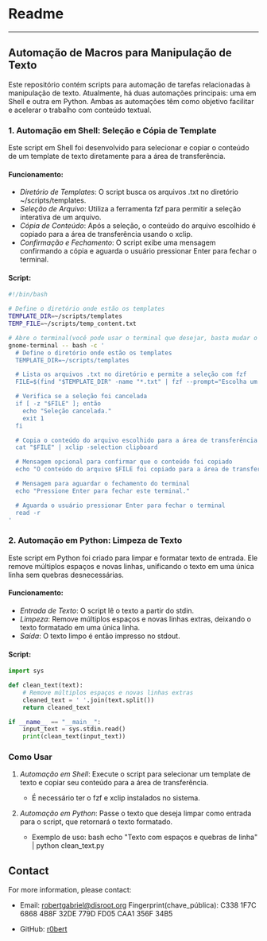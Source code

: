 # Readme
---

## Automação de Macros para Manipulação de Texto

Este repositório contém scripts para automação de tarefas relacionadas à manipulação de texto. Atualmente, há duas automações principais: uma em Shell e outra em Python. Ambas as automações têm como objetivo facilitar e acelerar o trabalho com conteúdo textual.

### 1. Automação em Shell: Seleção e Cópia de Template

Este script em Shell foi desenvolvido para selecionar e copiar o conteúdo de um template de texto diretamente para a área de transferência.

#### Funcionamento:
- *Diretório de Templates*: O script busca os arquivos .txt no diretório ~/scripts/templates.
- *Seleção de Arquivo*: Utiliza a ferramenta fzf para permitir a seleção interativa de um arquivo.
- *Cópia de Conteúdo*: Após a seleção, o conteúdo do arquivo escolhido é copiado para a área de transferência usando o xclip.
- *Confirmação e Fechamento*: O script exibe uma mensagem confirmando a cópia e aguarda o usuário pressionar Enter para fechar o terminal.

#### Script:
```bash
#!/bin/bash

# Define o diretório onde estão os templates
TEMPLATE_DIR=~/scripts/templates
TEMP_FILE=~/scripts/temp_content.txt

# Abre o terminal(você pode usar o terminal que desejar, basta mudar o nome abaixo) e executa o script interativo
gnome-terminal -- bash -c '
  # Define o diretório onde estão os templates
  TEMPLATE_DIR=~/scripts/templates

  # Lista os arquivos .txt no diretório e permite a seleção com fzf
  FILE=$(find "$TEMPLATE_DIR" -name "*.txt" | fzf --prompt="Escolha um arquivo: ")

  # Verifica se a seleção foi cancelada
  if [ -z "$FILE" ]; então
    echo "Seleção cancelada."
    exit 1
  fi

  # Copia o conteúdo do arquivo escolhido para a área de transferência
  cat "$FILE" | xclip -selection clipboard

  # Mensagem opcional para confirmar que o conteúdo foi copiado
  echo "O conteúdo do arquivo $FILE foi copiado para a área de transferência."

  # Mensagem para aguardar o fechamento do terminal
  echo "Pressione Enter para fechar este terminal."

  # Aguarda o usuário pressionar Enter para fechar o terminal
  read -r
'
```

### 2. Automação em Python: Limpeza de Texto

Este script em Python foi criado para limpar e formatar texto de entrada. Ele remove múltiplos espaços e novas linhas, unificando o texto em uma única linha sem quebras desnecessárias.

#### Funcionamento:
- *Entrada de Texto*: O script lê o texto a partir do stdin.
- *Limpeza*: Remove múltiplos espaços e novas linhas extras, deixando o texto formatado em uma única linha.
- *Saída*: O texto limpo é então impresso no stdout.

#### Script:
```python
import sys

def clean_text(text):
    # Remove múltiplos espaços e novas linhas extras
    cleaned_text = ' '.join(text.split())
    return cleaned_text

if __name__ == "__main__":
    input_text = sys.stdin.read()
    print(clean_text(input_text))

```
### Como Usar

1. *Automação em Shell*: Execute o script para selecionar um template de texto e copiar seu conteúdo para a área de transferência.
   - É necessário ter o fzf e xclip instalados no sistema.

2. *Automação em Python*: Passe o texto que deseja limpar como entrada para o script, que retornará o texto formatado.
   - Exemplo de uso:
     bash
     echo "Texto com   espaços   e   quebras de linha" | python clean_text.py
     

## Contact

For more information, please contact:

- Email: robertgabriel@disroot.org
    Fingerprint(chave_pública): C338 1F7C 6868 4B8F 32DE 779D FD05 CAA1 356F 34B5
  
- GitHub: [r0bert](https://github.com/r0bertds)


